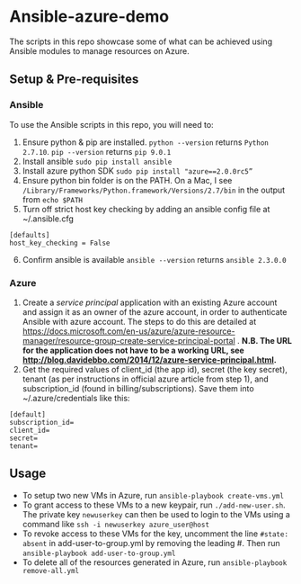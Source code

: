 # Ansible-azure-demo
The scripts in this repo showcase some of what can be achieved using Ansible modules to manage resources on Azure.

## Setup & Pre-requisites

### Ansible
To use the Ansible scripts in this repo, you will need to:
1. Ensure python & pip are installed. `python --version` returns `Python 2.7.10`. `pip --version` returns `pip 9.0.1`
2. Install ansible `sudo pip install ansible`
3. Install azure python SDK `sudo pip install "azure==2.0.0rc5”`
4. Ensure python bin folder is on the PATH. On a Mac, I see `/Library/Frameworks/Python.framework/Versions/2.7/bin` in the output from `echo $PATH`
5. Turn off strict host key checking by adding an ansible config file at ~/.ansible.cfg
```
[defaults]
host_key_checking = False
```
6. Confirm ansible is available `ansible --version` returns `ansible 2.3.0.0`

### Azure
1. Create a *service principal* application with an existing Azure account and assign it as an owner of the azure account, in order to authenticate Ansible with azure account. The steps to do this are detailed at https://docs.microsoft.com/en-us/azure/azure-resource-manager/resource-group-create-service-principal-portal . **N.B. The URL for the application does not have to be a working URL, see http://blog.davidebbo.com/2014/12/azure-service-principal.html.**
2. Get the required values of client_id (the app id), secret (the key secret), tenant (as per instructions in official azure article from step 1), and subscription_id (found in billing/subscriptions). Save them into ~/.azure/credentials like this:

```
[default]
subscription_id=
client_id=
secret=
tenant=
```

## Usage

- To setup two new VMs in Azure, run `ansible-playbook create-vms.yml`
- To grant access to these VMs to a new keypair, run `./add-new-user.sh`. The private key `newuserkey` can then be used to login to the VMs using a command like `ssh -i newuserkey azure_user@host`
- To revoke access to these VMs for the key, uncomment the line `#state: absent` in add-user-to-group.yml by removing the leading #. Then run `ansible-playbook add-user-to-group.yml`
- To delete all of the resources generated in Azure, run `ansible-playbook remove-all.yml`